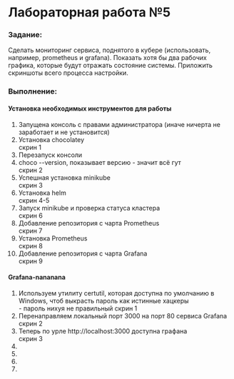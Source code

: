 <b><h1>Лабораторная работа №5</h1></b>

<b><h3>Задание:</h3></b>
Сделать мониторинг сервиса, поднятого в кубере (использовать, например, prometheus и grafana). Показать хотя бы два рабочих графика, которые будут отражать состояние системы. Приложить скриншоты всего процесса настройки.

<b><h3>Выполнение:</h3></b>
<h4>Установка необходимых инструментов для работы</h4>
<ol>
  <li>Запущена консоль с правами администратора (иначе ничерта не заработает и не установится)</li>
  <li>Установка chocolatey</li> 
  скрин 1
  <li>Перезапуск консоли</li>
  <li>choco --version, показывает версию - значит всё гут</li>
  скрин 2
  <li>Успешная установка minikube</li>
  скрин 3
  <li>Установка helm</li>
  скрин 4-5
  <li>Запуск minikube и проверка статуса кластера</li>
  скрин 6
  <li>Добавление репозитория с чарта Prometheus</li>
  скрин 7
  <li>Установка Prometheus</li>
  скрин 8
  <li>Добавление репозитория с чарта Grafana</li>
  скрин 9
</ol>

<h4>Grafana-nananana</h4>
<ol>
  <li>Используем утилиту certutil, которая доступна по умолчанию в Windows, чтоб выкрасть пароль как истинные хацкеры</li> - пароль нихуя не правильный
  скрин 1
  <li>Перенаправляем локальный порт 3000 на порт 80 сервиса Grafana</li>
  скрин 2
  <li>Теперь по урле http://localhost:3000 доступна графана</li>
  скрин 3
  <li></li>
  <li></li>
  <li></li>
  <li></li>
</ol>

